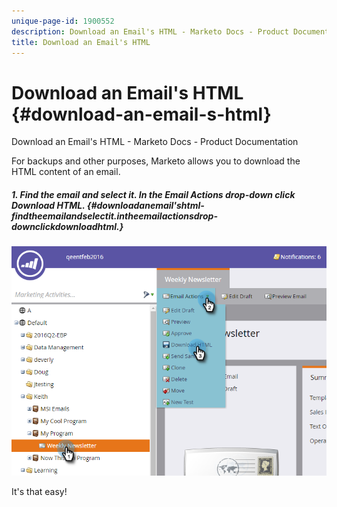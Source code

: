 ```yaml
---
unique-page-id: 1900552
description: Download an Email's HTML - Marketo Docs - Product Documentation
title: Download an Email's HTML
---
```


# Download an Email's HTML {#download-an-email-s-html}

Download an Email's HTML - Marketo Docs - Product Documentation

For backups and other purposes, Marketo allows you to download the HTML content of an email.

##### 1. Find the email and select it. In the Email Actions drop-down click Download HTML. {#downloadanemail'shtml-findtheemailandselectit.intheemailactionsdrop-downclickdownloadhtml.}

![](assets/one-4.png)

It's that easy!
